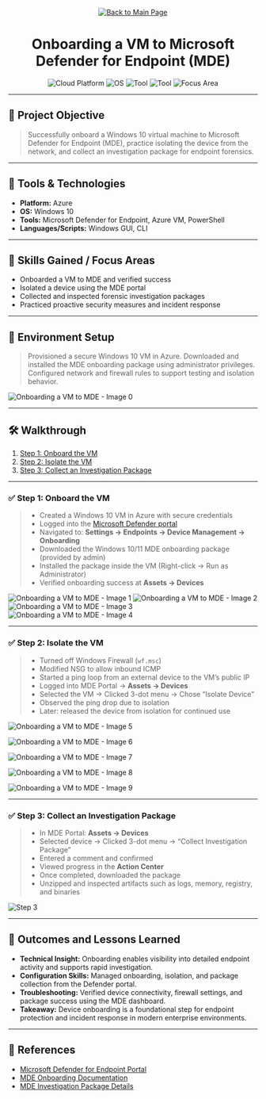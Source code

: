 <p align="center">
  <a href="https://github.com/Samuel-Cavada" target="_blank">
    <img src="https://img.shields.io/badge/Back_to_Main_Page-000000?style=for-the-badge&logo=github&logoColor=white" alt="Back to Main Page"/>
  </a>
</p>

<h1 align="center">Onboarding a VM to Microsoft Defender for Endpoint (MDE)</h1>

<p align="center">
  <img src="https://img.shields.io/badge/Platform-Azure-0078D4?style=for-the-badge&logo=microsoftazure&logoColor=white" alt="Cloud Platform" />
  <img src="https://img.shields.io/badge/OS-Windows%2010-0078D6?style=for-the-badge&logo=windows&logoColor=white" alt="OS" />
  <img src="https://img.shields.io/badge/Tool-Microsoft%20Defender%20for%20Endpoint-00B388?style=for-the-badge&logo=microsoftdefender&logoColor=white" alt="Tool" />
  <img src="https://img.shields.io/badge/Tool-PowerShell-2C5EA8?style=for-the-badge&logo=powershell&logoColor=white" alt="Tool" />
  <img src="https://img.shields.io/badge/Focus-Endpoint%20Security-orange?style=for-the-badge" alt="Focus Area" />
</p>

---

## 📌 Project Objective
> Successfully onboard a Windows 10 virtual machine to Microsoft Defender for Endpoint (MDE), practice isolating the device from the network, and collect an investigation package for endpoint forensics.

---

## 🧰 Tools & Technologies
- **Platform:** Azure
- **OS:** Windows 10
- **Tools:** Microsoft Defender for Endpoint, Azure VM, PowerShell
- **Languages/Scripts:** Windows GUI, CLI

---

## 🧠 Skills Gained / Focus Areas
- Onboarded a VM to MDE and verified success
- Isolated a device using the MDE portal
- Collected and inspected forensic investigation packages
- Practiced proactive security measures and incident response

---

## 🧪 Environment Setup
> Provisioned a secure Windows 10 VM in Azure. Downloaded and installed the MDE onboarding package using administrator privileges. Configured network and firewall rules to support testing and isolation behavior.

![Onboarding a VM to MDE - Image 0](https://github.com/Samuel-Cavada/Onboarding-a-VM-to-MDE/blob/main/images/Onboarding-a-VM-to-MDE%200.jpg?raw=true)

---

## 🛠️ Walkthrough
1. [Step 1: Onboard the VM](#step-1-onboard-the-vm)
2. [Step 2: Isolate the VM](#step-2-isolate-the-vm)
3. [Step 3: Collect an Investigation Package](#step-3-collect-an-investigation-package)

---

### ✅ Step 1: Onboard the VM
> - Created a Windows 10 VM in Azure with secure credentials  
> - Logged into the [Microsoft Defender portal](https://security.microsoft.com)  
> - Navigated to: **Settings → Endpoints → Device Management → Onboarding**  
> - Downloaded the Windows 10/11 MDE onboarding package (provided by admin)  
> - Installed the package inside the VM (Right-click → Run as Administrator)  
> - Verified onboarding success at **Assets → Devices**

![Onboarding a VM to MDE - Image 1](https://github.com/Samuel-Cavada/Onboarding-a-VM-to-MDE/blob/main/images/Onboarding-a-VM-to-MDE%201.jpg?raw=true)
![Onboarding a VM to MDE - Image 2](https://github.com/Samuel-Cavada/Onboarding-a-VM-to-MDE/blob/main/images/Onboarding-a-VM-to-MDE%202.jpg?raw=true)
![Onboarding a VM to MDE - Image 3](https://github.com/Samuel-Cavada/Onboarding-a-VM-to-MDE/blob/main/images/Onboarding-a-VM-to-MDE%203.jpg?raw=true)
![Onboarding a VM to MDE - Image 4](https://github.com/Samuel-Cavada/Onboarding-a-VM-to-MDE/blob/main/images/Onboarding-a-VM-to-MDE%204.jpg?raw=true)


---

### ✅ Step 2: Isolate the VM
> - Turned off Windows Firewall (`wf.msc`)  
> - Modified NSG to allow inbound ICMP  
> - Started a ping loop from an external device to the VM’s public IP  
> - Logged into MDE Portal → **Assets → Devices**  
> - Selected the VM → Clicked 3-dot menu → Chose “Isolate Device”  
> - Observed the ping drop due to isolation  
> - Later: released the device from isolation for continued use

![Onboarding a VM to MDE - Image 5](https://github.com/Samuel-Cavada/Onboarding-a-VM-to-MDE/blob/main/images/Onboarding-a-VM-to-MDE%205.jpg?raw=true)

![Onboarding a VM to MDE - Image 6](https://github.com/Samuel-Cavada/Onboarding-a-VM-to-MDE/blob/main/images/Onboarding-a-VM-to-MDE%206.jpg?raw=true)

![Onboarding a VM to MDE - Image 7](https://github.com/Samuel-Cavada/Onboarding-a-VM-to-MDE/blob/main/images/Onboarding-a-VM-to-MDE%207.jpg?raw=true)

![Onboarding a VM to MDE - Image 8](https://github.com/Samuel-Cavada/Onboarding-a-VM-to-MDE/blob/main/images/Onboarding-a-VM-to-MDE%208.jpg?raw=true)

![Onboarding a VM to MDE - Image 9](https://github.com/Samuel-Cavada/Onboarding-a-VM-to-MDE/blob/main/images/Onboarding-a-VM-to-MDE%209.jpg?raw=true)


---

### ✅ Step 3: Collect an Investigation Package
> - In MDE Portal: **Assets → Devices**  
> - Selected device → Clicked 3-dot menu → “Collect Investigation Package”  
> - Entered a comment and confirmed  
> - Viewed progress in the **Action Center**  
> - Once completed, downloaded the package  
> - Unzipped and inspected artifacts such as logs, memory, registry, and binaries

![Step 3](assets/images/step3.jpg)

---

## 📝 Outcomes and Lessons Learned
- **Technical Insight:** Onboarding enables visibility into detailed endpoint activity and supports rapid investigation.
- **Configuration Skills:** Managed onboarding, isolation, and package collection from the Defender portal.
- **Troubleshooting:** Verified device connectivity, firewall settings, and package success using the MDE dashboard.
- **Takeaway:** Device onboarding is a foundational step for endpoint protection and incident response in modern enterprise environments.

---

## 📎 References
- [Microsoft Defender for Endpoint Portal](https://security.microsoft.com)
- [MDE Onboarding Documentation](https://learn.microsoft.com/en-us/microsoft-365/security/defender-endpoint/configure-endpoints-mdc)
- [MDE Investigation Package Details](https://learn.microsoft.com/en-us/microsoft-365/security/defender-endpoint/investigation-packages)

